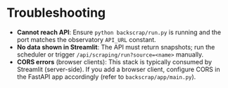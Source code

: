 # Troubleshooting

- **Cannot reach API**: Ensure `python backscrap/run.py` is running and the port matches the observatory `API_URL` constant.
- **No data shown in Streamlit**: The API must return snapshots; run the scheduler or trigger `/api/scraping/run?source=<name>` manually.
- **CORS errors** (browser clients): This stack is typically consumed by Streamlit (server-side). If you add a browser client, configure CORS in the FastAPI app accordingly (refer to `backscrap/app/main.py`).

